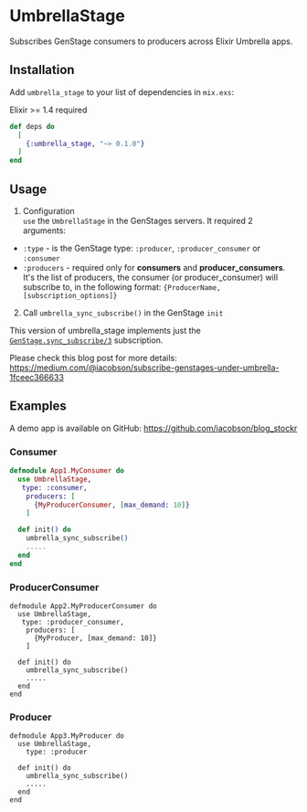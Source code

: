 # UmbrellaStage

Subscribes GenStage consumers to producers across Elixir Umbrella apps.


## Installation

Add `umbrella_stage` to your list of dependencies in `mix.exs`:

Elixir >= 1.4 required

```elixir
def deps do
  [
    {:umbrella_stage, "~> 0.1.0"}
  ]
end
```

## Usage

1. Configuration  
`use` the `UmbrellaStage` in the GenStages servers. It required 2 arguments:  
- `:type` - is the GenStage type: `:producer`, `:producer_consumer` or `:consumer`  
- `:producers` - required only for **consumers** and **producer_consumers**. It's the list of producers, the consumer (or producer_consumer) will subscribe to, in the following format: `{ProducerName, [subscription_options]}`

2. Call `umbrella_sync_subscribe()` in the GenStage `init`

This version of umbrella_stage implements just the [`GenStage.sync_subscribe/3`](https://hexdocs.pm/gen_stage/GenStage.html#sync_subscribe/3) subscription.

Please check this blog post for more details: https://medium.com/@iacobson/subscribe-genstages-under-umbrella-1fceec366633

## Examples

A demo app is available on GitHub: https://github.com/iacobson/blog_stockr  

### Consumer
```elixir
defmodule App1.MyConsumer do
  use UmbrellaStage,
   type: :consumer,
    producers: [
      {MyProducerConsumer, [max_demand: 10]}
    ]

  def init() do
    umbrella_sync_subscribe()
    .....
  end
end
```

### ProducerConsumer
```
defmodule App2.MyProducerConsumer do
  use UmbrellaStage,
   type: :producer_consumer,
    producers: [
      {MyProducer, [max_demand: 10]}
    ]

  def init() do
    umbrella_sync_subscribe()
    .....
  end
end

```

### Producer
```
defmodule App3.MyProducer do
  use UmbrellaStage,
    type: :producer

  def init() do
    umbrella_sync_subscribe()
    .....
  end
end
```
